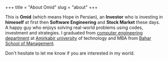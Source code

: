 +++
title = "About Omid"
slug = "about"
+++

<!-- ![Example image](/avatar.jpg) -->

This is **Omid** (which means Hope in Persian), an **Investor** who is investing in **himeself** at first then **Software Engineering** and **Stock Market** these days. A happy guy who enjoys solving real-world problems using codes, investment and strategies. I graduated from [computer engineering department](https://ceit.aut.ac.ir) at [Amirkabir university](https://aut.ac.ir/en) of technology and MBA from [Bahar School of Management](https://www.linkedin.com/company/bahar-school-of-business/about/). 


Don't hesitate to let me know if you are interested in my world.
